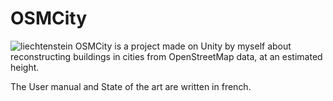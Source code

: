 # OSMCity
![liechtenstein](https://user-images.githubusercontent.com/25984451/221054501-be19c9df-d993-4207-985e-a63b00078778.png)
OSMCity is a project made on Unity by myself about reconstructing buildings in cities from OpenStreetMap data, at an estimated height.

The User manual and State of the art are written in french.
